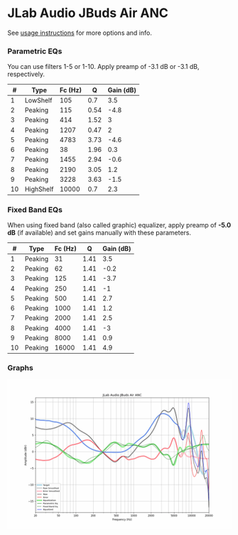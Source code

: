 # JLab Audio JBuds Air ANC
See [usage instructions](https://github.com/jaakkopasanen/AutoEq#usage) for more options and info.

### Parametric EQs
You can use filters 1-5 or 1-10. Apply preamp of -3.1 dB or -3.1 dB, respectively.

|   # | Type      |   Fc (Hz) |    Q |   Gain (dB) |
|-----|-----------|-----------|------|-------------|
|   1 | LowShelf  |       105 | 0.7  |         3.5 |
|   2 | Peaking   |       115 | 0.54 |        -4.8 |
|   3 | Peaking   |       414 | 1.52 |         3   |
|   4 | Peaking   |      1207 | 0.47 |         2   |
|   5 | Peaking   |      4783 | 3.73 |        -4.6 |
|   6 | Peaking   |        38 | 1.96 |         0.3 |
|   7 | Peaking   |      1455 | 2.94 |        -0.6 |
|   8 | Peaking   |      2190 | 3.05 |         1.2 |
|   9 | Peaking   |      3228 | 3.63 |        -1.5 |
|  10 | HighShelf |     10000 | 0.7  |         2.3 |

### Fixed Band EQs
When using fixed band (also called graphic) equalizer, apply preamp of **-5.0 dB** (if available) and set gains manually with these parameters.

|   # | Type    |   Fc (Hz) |    Q |   Gain (dB) |
|-----|---------|-----------|------|-------------|
|   1 | Peaking |        31 | 1.41 |         3.5 |
|   2 | Peaking |        62 | 1.41 |        -0.2 |
|   3 | Peaking |       125 | 1.41 |        -3.7 |
|   4 | Peaking |       250 | 1.41 |        -1   |
|   5 | Peaking |       500 | 1.41 |         2.7 |
|   6 | Peaking |      1000 | 1.41 |         1.2 |
|   7 | Peaking |      2000 | 1.41 |         2.5 |
|   8 | Peaking |      4000 | 1.41 |        -3   |
|   9 | Peaking |      8000 | 1.41 |         0.9 |
|  10 | Peaking |     16000 | 1.41 |         4.9 |

### Graphs
![](./JLab%20Audio%20JBuds%20Air%20ANC.png)
